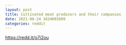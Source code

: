 ```yaml
--- 
layout: post 
title: Cultivated meat producers and their companies 
date: 2021-06-24 1624602609 
categories: reddit 
--- 
```

https://redd.it/o7i2ou